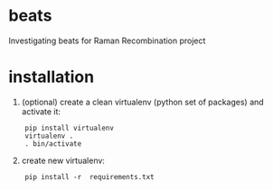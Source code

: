 # beats
Investigating beats for Raman Recombination project

# installation

1. (optional) create a clean virtualenv (python set of packages) and activate it:
```
    pip install virtualenv 
    virtualenv .
    . bin/activate
```
2. create new virtualenv:
```
    pip install -r  requirements.txt
```
